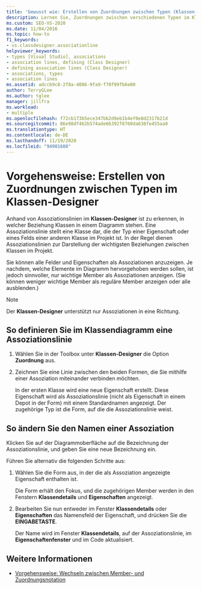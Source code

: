```yaml
---
title: 'Gewusst wie: Erstellen von Zuordnungen zwischen Typen (Klassen-Designer)'
description: Lernen Sie, Zuordnungen zwischen verschiedenen Typen im Klassen-Designer zu erstellen.
ms.custom: SEO-VS-2020
ms.date: 11/04/2016
ms.topic: how-to
f1_keywords:
- vs.classdesigner.associationline
helpviewer_keywords:
- types [Visual Studio], associations
- association lines, defining (Class Designer)
- defining association lines (Class Designer)
- associations, types
- association lines
ms.assetid: adccb9c8-2f8a-4086-9fa9-f70f99fb6e00
author: TerryGLee
ms.author: tglee
manager: jillfra
ms.workload:
- multiple
ms.openlocfilehash: f72cb173b5ece347bb2d9eb1b4ef0e8d2317b21d
ms.sourcegitcommit: 86e98df462b574ade66392f8760da638fe455aa0
ms.translationtype: HT
ms.contentlocale: de-DE
ms.lasthandoff: 11/19/2020
ms.locfileid: "94901608"
---
```

# <a name="how-to-create-associations-between-types-in-class-designer"></a>Vorgehensweise: Erstellen von Zuordnungen zwischen Typen im Klassen-Designer

Anhand von Assoziationslinien im **Klassen-Designer** ist zu erkennen, in welcher Beziehung Klassen in einem Diagramm stehen. Eine Assoziationslinie stellt eine Klasse dar, die der Typ einer Eigenschaft oder eines Felds einer anderen Klasse im Projekt ist. In der Regel dienen Assoziationslinien zur Darstellung der wichtigsten Beziehungen zwischen Klassen im Projekt.

Sie können alle Felder und Eigenschaften als Assoziationen anzuzeigen. Je nachdem, welche Elemente im Diagramm hervorgehoben werden sollen, ist jedoch sinnvoller, nur wichtige Member als Assoziationen anzeigen. (Sie können weniger wichtige Member als reguläre Member anzeigen oder alle ausblenden.)

> [!NOTE]
> Der **Klassen-Designer** unterstützt nur Assoziationen in eine Richtung.

## <a name="to-define-an-association-line-in-the-class-diagram"></a>So definieren Sie im Klassendiagramm eine Assoziationslinie

1. Wählen Sie in der Toolbox unter **Klassen-Designer** die Option **Zuordnung** aus.

2. Zeichnen Sie eine Linie zwischen den beiden Formen, die Sie mithilfe einer Assoziation miteinander verbinden möchten.

     In der ersten Klasse wird eine neue Eigenschaft erstellt. Diese Eigenschaft wird als Assoziationslinie (nicht als Eigenschaft in einem Depot in der Form) mit einem Standardnamen angezeigt. Der zugehörige Typ ist die Form, auf die die Assoziationslinie weist.

## <a name="to-change-the-name-of-an-association"></a>So ändern Sie den Namen einer Assoziation

Klicken Sie auf der Diagrammoberfläche auf die Bezeichnung der Assoziationslinie, und geben Sie eine neue Bezeichnung ein.

Führen Sie alternativ die folgenden Schritte aus:

1. Wählen Sie die Form aus, in der die als Assoziation angezeigte Eigenschaft enthalten ist.

   Die Form erhält den Fokus, und die zugehörigen Member werden in den Fenstern **Klassendetails** und **Eigenschaften** angezeigt.

2. Bearbeiten Sie nun entweder im Fenster **Klassendetails** oder **Eigenschaften** das Namensfeld der Eigenschaft, und drücken Sie die **EINGABETASTE**.

   Der Name wird im Fenster **Klassendetails**, auf der Assoziationslinie, im **Eigenschaftenfenster** und im Code aktualisiert.

## <a name="see-also"></a>Weitere Informationen

- [Vorgehensweise: Wechseln zwischen Member- und Zuordnungsnotation](how-to-change-between-member-notation-and-association-notation.md)
